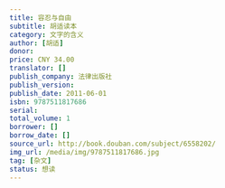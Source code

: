 ```yaml
---
title: 容忍与自由
subtitle: 胡适读本
category: 文字的含义
author: [胡适]
donor: 
price: CNY 34.00
translator: []
publish_company: 法律出版社
publish_version: 
publish_date: 2011-06-01
isbn: 9787511817686
serial: 
total_volume: 1
borrower: []
borrow_date: []
source_url: http://book.douban.com/subject/6558202/
img_url: /media/img/9787511817686.jpg
tag: [杂文]
status: 想读
---
```

